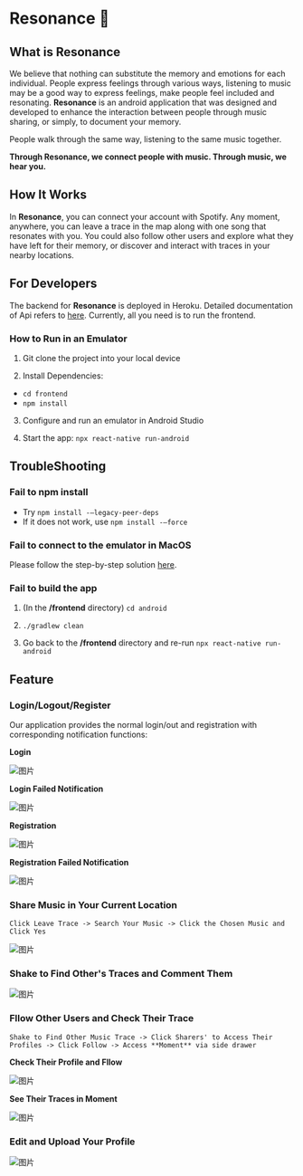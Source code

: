 # Resonance 🎵

## What is Resonance 
We believe that nothing can substitute the memory and emotions for each individual. People express feelings through various ways, listening to music may be a good way to express feelings, make people feel included and resonating. **Resonance** is an android application that was designed and developed to enhance the interaction between people through music sharing, or simply, to document your memory. 

People walk through the same way, listening to the same music together. 

**Through Resonance, we connect people with music. Through music, we hear you.**


## How It Works 

In **Resonance**, you can connect your account with Spotify. Any moment, anywhere, you can leave a trace in the map along with one song that resonates with you. You could also follow other users and explore what they have left for their memory, or discover and interact with traces in your nearby locations. 

## For Developers 
The backend for **Resonance** is deployed in Heroku. Detailed documentation of Api refers to [here](https://github.com/yongk1/resonance-backend). Currently, all you need is to run the frontend. 

### How to Run in an Emulator 

1. Git clone the project into your local device


2. Install Dependencies: 
-  `cd frontend`
- `npm install`

3. Configure and run an emulator in Android Studio


4. Start the app: `npx react-native run-android` 

## TroubleShooting 

### Fail to npm install 

 -  Try  `npm install -—legacy-peer-deps`
 -  If it does not work, use  `npm install -—force`
    
    



### Fail to connect to the emulator in MacOS 

Please follow the step-by-step solution [here](https://github.com/facebook/react-native/issues/28712#issuecomment-617384353).

### Fail to build the app 

1. (In the **/frontend** directory) `cd android` 

2. `./gradlew clean`

3. Go back to the **/frontend** directory and re-run `npx react-native run-android` 

   

## Feature



### Login/Logout/Register 

Our application provides the normal login/out and registration with corresponding notification functions:

**Login**

![图片](https://user-images.githubusercontent.com/92515186/199439379-682ad4d2-a639-44f3-a5b8-a1125cc9e978.png)


**Login Failed Notification**

![图片](https://user-images.githubusercontent.com/92515186/199439451-8df7fe63-4341-4cfc-a9ff-40f34f3dbc27.png)

**Registration**

![图片](https://user-images.githubusercontent.com/92515186/199439496-dfbdca95-7121-46f4-9c37-4a9615f35f5e.png)

**Registration Failed Notification**

![图片](https://user-images.githubusercontent.com/92515186/199439667-2c2fdedb-294a-4370-afe9-6ecbde842216.png)

### Share Music in Your Current Location

`Click Leave Trace -> Search Your Music -> Click the Chosen Music and Click Yes`

![图片](https://user-images.githubusercontent.com/92515186/199440210-0a4945a3-3420-43a9-8649-42e74b9c0ff0.png)

### Shake to Find Other's Traces and Comment Them

![图片](https://user-images.githubusercontent.com/92515186/199441090-cefcadf7-8e4b-48e8-97f4-d625bf2aab48.png)

### Fllow Other Users and Check Their Trace

`Shake to Find Other Music Trace -> Click Sharers' to Access Their Profiles -> Click Follow -> Access **Moment** via side drawer`

**Check Their Profile and Fllow**

![图片](https://user-images.githubusercontent.com/92515186/199441534-524571d1-2bc8-4692-88f3-283eded7c90a.png)

**See Their Traces in Moment**

![图片](https://user-images.githubusercontent.com/92515186/199441745-855f34e4-d98a-483a-8053-4bf2dee0ff6a.png)

### Edit and Upload Your Profile

![图片](https://user-images.githubusercontent.com/92515186/199441891-58f704c8-9496-4a16-b9c7-5f8ce510d683.png)



